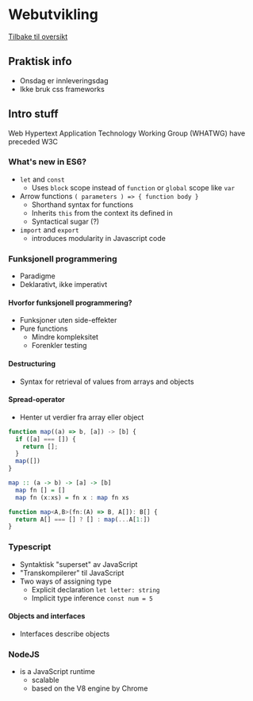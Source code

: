 # Webutvikling
[Tilbake til oversikt](../README.md)

## Praktisk info
- Onsdag er innleveringsdag
- Ikke bruk css frameworks

## Intro stuff
Web Hypertext Application Technology Working Group (WHATWG)
have preceded W3C

### What's new in ES6?

- `let` and `const`
  - Uses `block` scope instead of `function` or `global` scope like `var`
- Arrow functions `( parameters ) => { function body }`
  - Shorthand syntax for functions
  - Inherits `this` from the context its defined in
  - Syntactical sugar (?)
- `import` and `export`
  - introduces modularity in Javascript code

### Funksjonell programmering
- Paradigme
- Deklarativt, ikke imperativt

#### Hvorfor funksjonell programmering?
- Funksjoner uten side-effekter
- Pure functions
  - Mindre kompleksitet
  - Forenkler testing

#### Destructuring
- Syntax for retrieval of values from arrays and objects
#### Spread-operator
- Henter ut verdier fra array eller object

```javascript
function map((a) => b, [a]) -> [b] {
  if ([a] === []) {
    return [];
  }
  map([])
} 
```
```haskell
map :: (a -> b) -> [a] -> [b]
  map fn [] = []
  map fn (x:xs) = fn x : map fn xs
```
```typescript
function map<A,B>(fn:(A) => B, A[]): B[] {
  return A[] === [] ? [] : map(...A[1:])
}
```
### Typescript
- Syntaktisk "superset" av JavaScript
- "Transkompilerer" til JavaScript
- Two ways of assigning type
  - Explicit declaration `let letter: string `
  - Implicit type inference `const num = 5`
#### Objects and interfaces
- Interfaces describe objects
### NodeJS
- is a JavaScript runtime
  - scalable
  - based on the V8 engine by Chrome